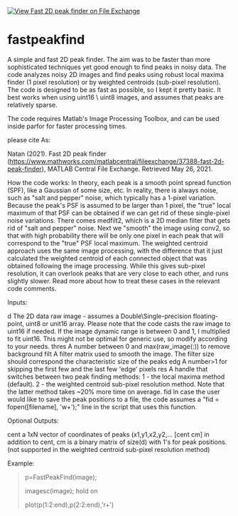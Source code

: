 [![View Fast 2D peak finder on File Exchange](https://www.mathworks.com/matlabcentral/images/matlab-file-exchange.svg)](https://www.mathworks.com/matlabcentral/fileexchange/37388-fast-2d-peak-finder)

# fastpeakfind

A simple and fast 2D peak finder. The aim was to be faster than more sophisticated techniques yet good enough to find peaks in noisy data. The code analyzes noisy 2D images and find peaks using robust local maxima finder (1 pixel resolution) or by weighted centroids (sub-pixel resolution). The code is designed to be as fast as possible, so I kept it pretty basic. It best works when using uint16 \ uint8 images, and assumes that peaks are relatively sparse.

The code requires Matlab's Image Processing Toolbox, and can be used inside parfor for faster processing times.


please cite As:


Natan (2021). Fast 2D peak finder (https://www.mathworks.com/matlabcentral/fileexchange/37388-fast-2d-peak-finder), MATLAB Central File Exchange. Retrieved May 26, 2021.





How the code works:
In theory, each peak is a smooth point spread function (SPF), like a Gaussian of some size, etc. In reality, there is always noise, such as
"salt and pepper" noise, which typically has a 1-pixel variation.  Because the peak's PSF is assumed to be larger than 1 pixel, the "true"
local maximum of that PSF can be obtained if we can get rid of these single-pixel noise variations. There comes medfilt2, which is a 2D median
filter that gets rid of "salt and pepper" noise. Next we "smooth" the image using conv2, so that with high probability there will be only one
pixel in each peak that will correspond to the "true" PSF local maximum. The weighted centroid approach uses the same image processing, with the
difference that it just calculated the weighted centroid of each connected object that was obtained following the image processing.  While
this gives sub-pixel resolution, it can overlook peaks that are very close to each other, and runs slightly slower. Read more about how to treat these
cases in the relevant code comments.


  Inputs:
  
 d       The 2D data raw image - assumes a Double\Single-precision floating-point, uint8 or unit16 array. Please note that the code
         casts the raw image to uint16 if needed.  If the image dynamic range is between 0 and 1, I multiplied to fit uint16. This might not be
         optimal for generic use, so modify according to your needs.
thres    A number between 0 and max(raw_image(:)) to remove  background
filt     A filter matrix used to smooth the image. The filter size should correspond the characteristic size of the peaks
edg      A number>1 for skipping the first few and the last few 'edge' pixels
res      A handle that switches between two peak finding methods:  1 - the local maxima method (default). 2 - the weighted centroid sub-pixel resolution method.
         Note that the latter method takes ~20% more time on average.
fid     In case the user would like to save the peak positions to a file, the code assumes a "fid = fopen([filename], 'w+');" line in the
        script that uses this function.

Optional Outputs:

 cent        a 1xN vector of coordinates of peaks (x1,y1,x2,y2,...
 [cent cm]   in addition to cent, cm is a binary matrix  of size(d) with 1's for peak positions. (not supported in the weighted centroid sub-pixel resolution method)

Example:

>   p=FastPeakFind(image);
>   
>   imagesc(image); hold on
>   
>   plot(p(1:2:end),p(2:2:end),'r+')
